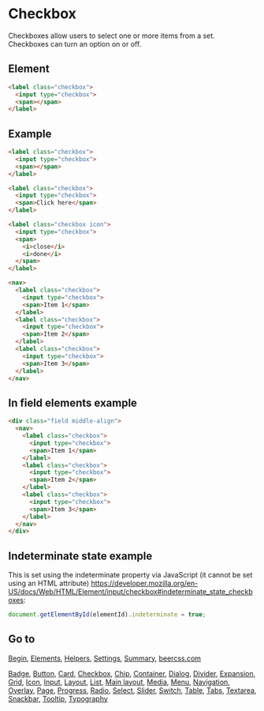 # Checkbox

Checkboxes allow users to select one or more items from a set. Checkboxes can turn an option on or off.

## Element

```html
<label class="checkbox">
  <input type="checkbox">
  <span></span>
</label>
```

## Example

```html
<label class="checkbox">
  <input type="checkbox">
  <span></span>
</label>

<label class="checkbox">
  <input type="checkbox">
  <span>Click here</span>
</label>

<label class="checkbox icon">
  <input type="checkbox">
  <span>
    <i>close</i>
    <i>done</i>
  </span>
</label>

<nav>
  <label class="checkbox">
    <input type="checkbox">
    <span>Item 1</span>
  </label>
  <label class="checkbox">
    <input type="checkbox">
    <span>Item 2</span>
  </label>
  <label class="checkbox">
    <input type="checkbox">
    <span>Item 3</span>
  </label>
</nav>
```

## In field elements example

```html
<div class="field middle-align">
  <nav>
    <label class="checkbox">
      <input type="checkbox">
      <span>Item 1</span>
    </label>
    <label class="checkbox">
      <input type="checkbox">
      <span>Item 2</span>
    </label>
    <label class="checkbox">
      <input type="checkbox">
      <span>Item 3</span>
    </label>
  </nav>
</div>
```

## Indeterminate state example

This is set using the indeterminate property via JavaScript (it cannot be set using an HTML attribute) https://developer.mozilla.org/en-US/docs/Web/HTML/Element/input/checkbox#indeterminate_state_checkboxes:

```js
document.getElementById(elementId).indeterminate = true;
```

## Go to

[Begin](INDEX.md), [Elements](ELEMENTS.md), [Helpers](HELPERS.md), [Settings](SETTINGS.md), [Summary](SUMMARY.md), [beercss.com](https://www.beercss.com)

[Badge](BADGE.md), [Button](BUTTON.md), [Card](CARD.md), [Checkbox](CHECKBOX.md), [Chip](CHIP.md), [Container](CONTAINER.md), [Dialog](DIALOG.md), [Divider](DIVIDER.md), [Expansion](EXPANSION.md), [Grid](GRID.md), [Icon](ICON.md), [Input](INPUT.md), [Layout](LAYOUT.md), [List](LIST.md), [Main layout](MAIN_LAYOUT.md), [Media](MEDIA.md), [Menu](MENU.md), [Navigation](NAVIGATION.md), [Overlay](OVERLAY.md), [Page](PAGE.md), [Progress](PROGRESS.md), [Radio](RADIO.md), [Select](SELECT.md), [Slider](SLIDER.md), [Switch](SWITCH.md), [Table](TABLE.md), [Tabs](TABS.md), [Textarea](TEXTAREA.md), [Snackbar](SNACKBAR.md), [Tooltip](TOOLTIP.md), [Typography](TYPOGRAPHY.md)